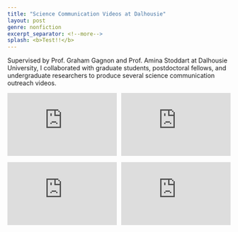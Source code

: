 ```yaml
---
title: "Science Communication Videos at Dalhousie"
layout: post
genre: nonfiction
excerpt_separator: <!--more-->
splash: <b>Test!!</b>
---
```


Supervised by Prof. Graham Gagnon and Prof. Amina Stoddart at Dalhousie University, I collaborated with graduate students, postdoctoral fellows, and undergraduate researchers to produce several science communication outreach videos.
<center>
<div style="margin-top:1em;margin-bottom:1em">
  <div style="position:relative;padding-top:28.125%;">
    <iframe src="https://www.youtube.com/embed/ZA3DVoAm0fw" frameborder="0" allowfullscreen
      style="position:absolute;top:0;left:0;width:49%;height:100%;"></iframe>
      <iframe src="https://www.youtube.com/embed/2dGCOde55_k" frameborder="0" allowfullscreen
        style="position:absolute;top:0;right:0;width:49%;height:100%;"></iframe>
</div>
</div>

<div style="margin-top:1em;margin-bottom:1em">
  <div style="position:relative;padding-top:28.125%;">
    <iframe src="https://www.youtube.com/embed/Mez-RkSIiBY" frameborder="0" allowfullscreen
      style="position:absolute;top:0;left:0;width:49%;height:100%;"></iframe>
      <iframe src="https://www.youtube.com/embed/RrfgCZ604A0" frameborder="0" allowfullscreen
        style="position:absolute;top:0;right:0;width:49%;height:100%;"></iframe>
  </div>
</div>
</center>
